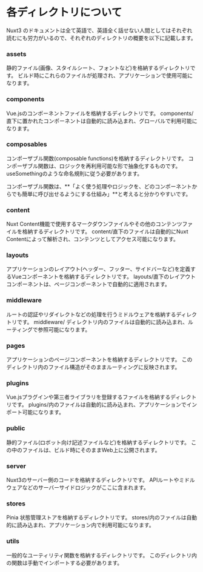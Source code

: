 # 各ディレクトリについて
Nuxt3 のドキュメントは全て英語で、英語全く話せない人間としてはそれぞれ読むにも労力がいるので、それぞれのディレクトリの概要を以下に記載します。

### assets
静的ファイル(画像、スタイルシート、フォントなど)を格納するディレクトリです。
ビルド時にこれらのファイルが処理され、アプリケーションで使用可能になります。

### components
Vue.jsのコンポーネントファイルを格納するディレクトリです。
components/直下に置かれたコンポーネントは自動的に読み込まれ、グローバルで利用可能になります。

### composables
コンポーザブル関数(composable functions)を格納するディレクトリです。
コンポーザブル関数は、ロジックを再利用可能な形で抽象化するものです。
useSomethingのような命名規則に従う必要があります。

コンポーザブル関数は、**「よく使う処理やロジックを、どのコンポーネントからでも簡単に呼び出せるようにする仕組み」**と考えると分かりやすいです。

### content
Nuxt Content機能で使用するマークダウンファイルやその他のコンテンツファイルを格納するディレクトリです。
content/直下のファイルは自動的にNuxt Contentによって解析され、コンテンツとしてアクセス可能になります。

### layouts
アプリケーションのレイアウト(ヘッダー、フッター、サイドバーなど)を定義するVueコンポーネントを格納するディレクトリです。
layouts/直下のレイアウトコンポーネントは、ページコンポーネントで自動的に適用されます。

### middleware
ルートの認証やリダイレクトなどの処理を行うミドルウェアを格納するディレクトリです。
middleware/ ディレクトリ内のファイルは自動的に読み込まれ、ルーティングで参照可能になります。

### pages
アプリケーションのページコンポーネントを格納するディレクトリです。
このディレクトリ内のファイル構造がそのままルーティングに反映されます。

### plugins
Vue.jsプラグインや第三者ライブラリを登録するファイルを格納するディレクトリです。
plugins/内のファイルは自動的に読み込まれ、アプリケーションでインポート可能になります。

### public
静的ファイル(ロボット向け記述ファイルなど)を格納するディレクトリです。
この中のファイルは、ビルド時にそのままWeb上に公開されます。

### server
Nuxt3のサーバー側のコードを格納するディレクトリです。
APIルートやミドルウェアなどのサーバーサイドロジックがここに含まれます。

### stores
Pinia 状態管理ストアを格納するディレクトリです。
stores/内のファイルは自動的に読み込まれ、アプリケーション内で利用可能になります。

### utils
一般的なユーティリティ関数を格納するディレクトリです。
このディレクトリ内の関数は手動でインポートする必要があります。